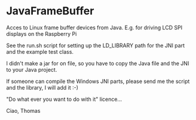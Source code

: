 JavaFrameBuffer
===============

Acces to Linux frame buffer devices from Java. E.g. for driving LCD SPI displays on the Raspberry Pi

See the run.sh script for setting up the LD_LIBRARY path for the JNI part and the example test class.

I didn't make a jar for on file, so you have to copy the Java file and the JNI to your Java project.

If someone can compile the Windows JNI parts, please send me the script and the library, I will add it :-)

"Do what ever you want to do with it" licence...

Ciao,
  Thomas
